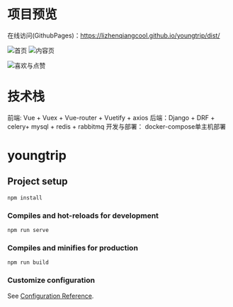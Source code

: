 # 项目预览
在线访问(GithubPages)：https://lizhenqiangcool.github.io/youngtrip/dist/

![首页](https://xn--m83a.top/media/img/youngtrip1.png) ![内容页](https://xn--m83a.top/media/img/youngtrip2.png)

![喜欢与点赞](https://xn--m83a.top/media/img/youngtrip3.png)

# 技术栈
前端: Vue + Vuex + Vue-router + Vuetify + axios
后端：Django + DRF + celery+ mysql + redis + rabbitmq
开发与部署： docker-compose单主机部署


# youngtrip

## Project setup
```
npm install
```

### Compiles and hot-reloads for development
```
npm run serve
```

### Compiles and minifies for production
```
npm run build
```

### Customize configuration
See [Configuration Reference](https://cli.vuejs.org/config/).
